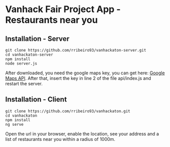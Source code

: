 # Vanhack Fair Project App - Restaurants near you

## Installation - Server
```
git clone https://github.com/rribeiro93/vanhackaton-server.git
cd vanhackaton-server
npm install
node server.js
```
After downloaded, you need the google maps key, you can get here: [Google Maps API](https://cloud.google.com/maps-platform/).
After that, insert the key in line 2 of the file api/index.js and restart the server.

## Installation - Client
```
git clone https://github.com/rribeiro93/vanhackaton.git
cd vanhackaton
npm install
ng serve
```

Open the url in your browser, enable the location, see your address and a list of restaurants near you within a radius of 1000m.
